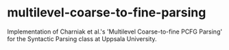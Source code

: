 # multilevel-coarse-to-fine-parsing
Implementation of Charniak et al.'s 'Multilevel Coarse-to-fine PCFG Parsing' for the Syntactic Parsing class at Uppsala University.
